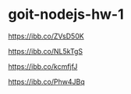 # goit-nodejs-hw-1

<!-- getContactList -->

https://ibb.co/ZVsD50K

<!-- getContactById, addContact -->

https://ibb.co/NL5kTgS

<!-- removeCpntactById -->

https://ibb.co/kcmfjfJ

<!-- updateContact -->

https://ibb.co/Phw4JBq
